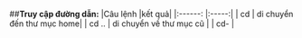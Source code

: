 ##**Truy cập đường dẫn:**
|Câu lệnh |kết quả| 
|:------: |:-----:|
|   cd    | di chuyển đến thư mục home|
|   cd .. | di chuyển về thư mục cũ   |
|   cd-   | 

<!--stackedit_data:
eyJoaXN0b3J5IjpbLTI2MzkwMTkyOSwtMTM1NzQ1NzU5MywtMT
QwMDQ3MTU3XX0=
-->